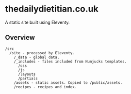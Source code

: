 # thedailydietitian.co.uk

A static site built using Eleventy.

## Overview
```
/src
  /site - processed by Eleventy.
    /_data - global data.
    /_includes - files included from Nunjucks templates.
      /css
      /js
      /layouts
      /partials
    /assets - static assets. Copied to /public/assets.
    /recipes - recipes and index.
```
